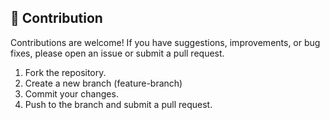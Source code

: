## 🤝 Contribution
Contributions are welcome! If you have suggestions, improvements, or bug fixes, please open an issue or submit a pull request.

1. Fork the repository.
2. Create a new branch (feature-branch)
3. Commit your changes.
4. Push to the branch and submit a pull request.
